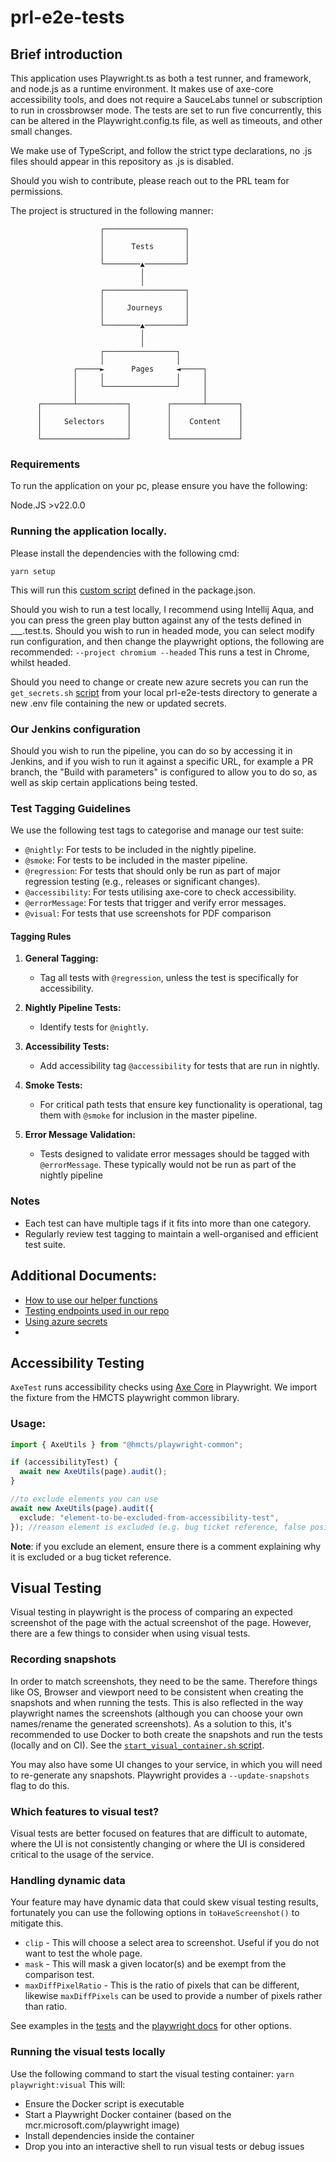 # prl-e2e-tests

## Brief introduction

This application uses Playwright.ts as both a test runner, and framework, and node.js as a runtime environment. It makes use of axe-core accessibility tools, and does not require a SauceLabs tunnel or subscription to run in crossbrowser mode. The tests are set to run five concurrently, this can be altered in the Playwright.config.ts file, as well as timeouts, and other small changes.

We make use of TypeScript, and follow the strict type declarations, no .js files should appear in this repository as .js is disabled.

Should you wish to contribute, please reach out to the PRL team for permissions.

The project is structured in the following manner:

                        ┌──────────────────┐
                        │                  │
                        │      Tests       │
                        │                  │
                        └────────▲─────────┘
                                 │
                                 │
                        ┌──────────────────┐
                        │                  │
                        │     Journeys     │
                        │                  │
                        └────────▲─────────┘
                                 │
                                 │
                        ┌────────────────┐
                        │                │
                  ┌─────►      Pages     ◄─────┐
                  │     │                │     │
                  │     └────────────────┘     │
                  │                            │
          ┌───────┴───────────┐        ┌───────┴───────┐
          │                   │        │               │
          │     Selectors     │        │    Content    │
          │                   │        │               │
          └───────────────────┘        └───────────────┘

### Requirements

To run the application on your pc, please ensure you have the following:

Node.JS >v22.0.0

### Running the application locally.

Please install the dependencies with the following cmd:

`yarn setup`

This will run this [custom script](https://github.com/hmcts/prl-e2e-tests/blob/master/package.json#L31) defined in the package.json.

Should you wish to run a test locally, I recommend using Intellij Aqua, and you can press the green play button against any of the tests defined in \_\_\_.test.ts.
Should you wish to run in headed mode, you can select modify run configuration, and then change the playwright options, the following are recommended:
`--project chromium --headed`
This runs a test in Chrome, whilst headed.

Should you need to change or create new azure secrets you can run the `get_secrets.sh` [script](https://github.com/hmcts/prl-e2e-tests/blob/master/scripts/get_secrets.sh) from your local prl-e2e-tests directory to generate a new .env file containing the new or updated secrets.

### Our Jenkins configuration

Should you wish to run the pipeline, you can do so by accessing it in Jenkins, and if you wish to run it against a specific URL, for example a PR branch, the "Build with parameters" is configured to allow you to do so, as well as skip certain applications being tested.

### Test Tagging Guidelines

We use the following test tags to categorise and manage our test suite:

- `@nightly`: For tests to be included in the nightly pipeline.
- `@smoke`: For tests to be included in the master pipeline.
- `@regression`: For tests that should only be run as part of major regression testing (e.g., releases or significant changes).
- `@accessibility`: For tests utilising axe-core to check accessibility.
- `@errorMessage`: For tests that trigger and verify error messages.
- `@visual`: For tests that use screenshots for PDF comparison

#### Tagging Rules

1. **General Tagging:**
   - Tag all tests with `@regression`, unless the test is specifically for accessibility.
2. **Nightly Pipeline Tests:**
   - Identify tests for `@nightly`.

3. **Accessibility Tests:**
   - Add accessibility tag `@accessibility` for tests that are run in nightly.

4. **Smoke Tests:**
   - For critical path tests that ensure key functionality is operational, tag them with `@smoke` for inclusion in the master pipeline.

5. **Error Message Validation:**
   - Tests designed to validate error messages should be tagged with `@errorMessage`. These typically would not be run as part of the nightly pipeline

### Notes

- Each test can have multiple tags if it fits into more than one category.
- Regularly review test tagging to maintain a well-organised and efficient test suite.

## Additional Documents:

- [How to use our helper functions](https://cjscommonplatform.sharepoint.com/sites/PrivateLawQA/SitePages/Helper-Functions.aspx)
- [Testing endpoints used in our repo](https://cjscommonplatform.sharepoint.com/sites/PrivateLawQA/SitePages/Testing-endpoints.aspx)
- [Using azure secrets](https://cjscommonplatform.sharepoint.com/sites/PrivateLawQA/SitePages/Using-azure-secrets.aspx)
-

## Accessibility Testing

`AxeTest` runs accessibility checks using [Axe Core](https://www.deque.com/axe/) in Playwright. We import the fixture from the HMCTS playwright common library.

### Usage:

```typescript
import { AxeUtils } from "@hmcts/playwright-common";

if (accessibilityTest) {
  await new AxeUtils(page).audit();
}

//to exclude elements you can use
await new AxeUtils(page).audit({
  exclude: "element-to-be-excluded-from-accessibility-test",
}); //reason element is excluded (e.g. bug ticket reference, false positive example link)
```

**Note**: if you exclude an element, ensure there is a comment explaining why it is excluded or a bug ticket reference.

## Visual Testing

Visual testing in playwright is the process of comparing an expected screenshot of the page with the actual screenshot of the page. However, there are a few things to consider when using visual tests.

### Recording snapshots

In order to match screenshots, they need to be the same. Therefore things like OS, Browser and viewport need to be consistent when creating the snapshots and when running the tests. This is also reflected in the way playwright names the screenshots (although you can choose your own names/rename the generated screenshots).
As a solution to this, it's recommended to use Docker to both create the snapshots and run the tests (locally and on CI). See the [`start_visual_container.sh` script](https://github.com/hmcts/prl-e2e-tests/blob/master/scripts/start_visual_container.sh).

You may also have some UI changes to your service, in which you will need to re-generate any snapshots. Playwright provides a `--update-snapshots` flag to do this.

### Which features to visual test?

Visual tests are better focused on features that are difficult to automate, where the UI is not consistently changing or where the UI is considered critical to the usage of the service.

### Handling dynamic data

Your feature may have dynamic data that could skew visual testing results, fortunately you can use the following options in `toHaveScreenshot()` to mitigate this.

- `clip` - This will choose a select area to screenshot. Useful if you do not want to test the whole page.
- `mask` - This will mask a given locator(s) and be exempt from the comparison test.
- `maxDiffPixelRatio` - This is the ratio of pixels that can be different, likewise `maxDiffPixels` can be used to provide a number of pixels rather than ratio.

See examples in the [tests](https://github.com/hmcts/tcoe-playwright-example/blob/master/playwright-e2e/tests/visual-tests.spec.ts) and the [playwright docs](https://playwright.dev/docs/api/class-pageassertions#page-assertions-to-have-screenshot-2) for other options.

### Running the visual tests locally

Use the following command to start the visual testing container:
`yarn playwright:visual`
This will:

- Ensure the Docker script is executable
- Start a Playwright Docker container (based on the mcr.microsoft.com/playwright image)
- Install dependencies inside the container
- Drop you into an interactive shell to run visual tests or debug issues

